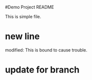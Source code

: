 #Demo Project README

This is simple file.

# new line
modified: This is bound to cause trouble.

# update for branch
